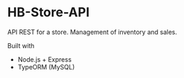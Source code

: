 # HB-Store-API
API REST for a store. Management of inventory and sales. 

Built with

* Node.js + Express
* TypeORM (MySQL)
